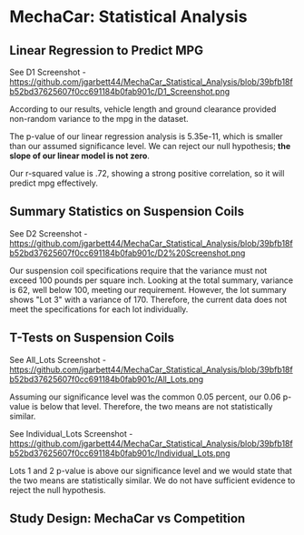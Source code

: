 # MechaCar: Statistical Analysis

## Linear Regression to Predict MPG

See D1 Screenshot - https://github.com/jgarbett44/MechaCar_Statistical_Analysis/blob/39bfb18fb52bd37625607f0cc691184b0fab901c/D1_Screenshot.png

According to our results, vehicle length and ground clearance provided non-random variance to the mpg in the dataset.

The p-value of our linear regression analysis is 5.35e-11, which is smaller than our assumed significance level. We can reject our null hypothesis; **the slope of our linear model is not zero**.

Our r-squared value is .72, showing a strong positive correlation, so it will predict mpg effectively.

## Summary Statistics on Suspension Coils

See D2 Screenshot - https://github.com/jgarbett44/MechaCar_Statistical_Analysis/blob/39bfb18fb52bd37625607f0cc691184b0fab901c/D2%20Screenshot.png

Our suspension coil specifications require that the variance must not exceed 100 pounds per square inch. Looking at the total summary, variance is 62, well below 100, meeting our requirement. However, the lot summary shows "Lot 3" with a variance of 170. Therefore, the current data does not meet the specifications for each lot individually.

## T-Tests on Suspension Coils

See All_Lots Screenshot - https://github.com/jgarbett44/MechaCar_Statistical_Analysis/blob/39bfb18fb52bd37625607f0cc691184b0fab901c/All_Lots.png

Assuming our significance level was the common 0.05 percent, our 0.06 p-value is below that level. Therefore, the two means are not statistically similar.

See Individual_Lots Screenshot - https://github.com/jgarbett44/MechaCar_Statistical_Analysis/blob/39bfb18fb52bd37625607f0cc691184b0fab901c/Individual_Lots.png

Lots 1 and 2 p-value is above our significance level and we would state that the two means are statistically similar. We do not have sufficient evidence to reject the null hypothesis.

## Study Design: MechaCar vs Competition


